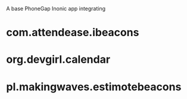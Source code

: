 A base PhoneGap Inonic app integrating

# com.attendease.ibeacons
# org.devgirl.calendar
# pl.makingwaves.estimotebeacons
